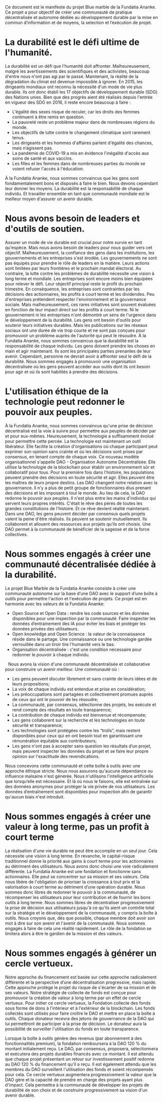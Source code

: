 Ce document est le manifeste du projet Blue marble de la Fundatia Ananke. Ce projet a pour objectif de créer une communauté de pratique décentralisée et autonome dédiée au développement durable par la mise en commun d’information et de moyens, la selection et l’exécution de projet.
# La durabilité est le défi ultime de l'humanité.
La durabilité est un défi que l'humanité doit affronter. Malheureusement, malgré les avertissements des scientifiques et des activistes, beaucoup d'entre nous n'ont pas agi par le passé. Maintenant, la réalité de la dégradation du climat est devenue impossible à ignorer. En 2015, les dirigeants mondiaux ont reconnu la nécessité d'un mode de vie plus durable. Ils ont donc établi les 17 objectifs de développement durable (SDG) des Nations unies. Bien que des progrès aient été réalisés depuis l'entrée en vigueur des SDG en 2016, il reste encore beaucoup à faire :
* L'égalité des sexes risque de reculer, car les droits des femmes continuent à être remis en question.
* La pauvreté reste un problème majeur dans de nombreuses régions du monde.
* Les objectifs de lutte contre le changement climatique sont rarement tenus.
* Les dirigeants et les hommes d'affaires parlent d'égalité des chances, mais n’agissent pas.
* La pandémie de COVID-19 a mis en évidence l'inégalité d'accès aux soins de santé et aux vaccins.
* Les filles et les femmes dans de nombreuses parties du monde se voient refuser l'accès à l'éducation.

À la Fundatia Ananke, nous sommes convaincus que les gens sont fondamentalement bons et disposés à faire le bien. Nous devons cependant leur donner les moyens. La durabilité est la responsabilité de chaque individu. Et travailler ensemble en tant que communauté mondiale est le meilleur moyen d'assurer un avenir durable.
# Nous avons besoin de leaders et d'outils de soutien.
Assurer un mode de vie durable est crucial pour notre survie en tant qu'espèce. Mais nous avons besoin de leaders pour nous guider vers cet objectif. Malheureusement, la confiance des gens dans les institutions, les gouvernements et les entreprises s'est érodée.
Les gouvernements ne sont pas équipés pour prendre le rôle de leaders en la matière. Leurs actions sont limitées par leurs frontières et le prochain mandat électoral. Au contraire, la lutte contre les problèmes de durabilité nécessite une vision à long terme et mondiale.
Les entreprises sont encore moins bien équipées pour relever le défi. Leur objectif principal reste le profit du prochain trimestre. En conséquence, les entreprises sont contraintes par les décisions des actionnaires, les profits à court terme et les dividendes. Peu d'entreprises prétendent respecter l'environnement et la gouvernance sociale. Mais malheureusement, ces rares initiatives sont souvent évaluées en fonction de leur impact direct sur les profits à court terme. 
Ni le gouvernement ni les entreprises n'ont démontré un sens de l'urgence dans le développement de la durabilité. 
Les gens ont besoin d'outils pour soutenir leurs initiatives durables. Mais les publications sur les réseaux sociaux ont une durée de vie trop courte et ne sont pas conçues pour promouvoir un problème auprès de l'autorité qui peut le résoudre.
À la Fundatia Ananke, nous sommes convaincus que la durabilité est la responsabilité de chaque individu. Les gens doivent prendre les choses en main et agir maintenant. Ils sont les principales parties prenantes de leur avenir. Cependant, personne ne devrait avoir à affronter seul le défi de la durabilité.
Nous sommes engagés à promouvoir une organisation décentralisée où les gens peuvent accéder aux outils dont ils ont besoin pour agir et où ils sont habilités à prendre des décisions.
# L'utilisation éthique de la technologie peut redonner le pouvoir aux peuples.
À la Fundatia Ananke, nous sommes convaincus qu'une prise de décision décentralisé est la voie à suivre pour permettre aux peuples de décider par et pour eux-mêmes. Heureusement, la technologie a suffisamment évolué pour permettre cette percée. La technologie est maintenant un outil libérateur. Elle facilite la création d'organisations où chaque participant peut exprimer son opinion sans crainte et où les décisions sont prises par consensus, en tenant compte de chaque voix.
Ce nouveau modèle organisationnel s'appelle DAO - Organisation Autonome Décentralisée. Elle utilise la technologie de la blockchain pour établir un environnement sûr et collaboratif pour tous. Pour la première fois dans l'histoire, les populations peuvent prendre des décisions en toute sécurité et agir. Elles peuvent être les maîtres de leurs propre destins.
Les DAO changent notre relation avec la gouvernance. Il n'y a plus de petit groupe de fonctionnaires élus prenant des décisions et les imposant à tout le monde. Au lieu de cela, la DAO redonne le pouvoir aux peuples. Il n'est plus entre les mains d'individus qui servent leurs propres intérêts. C'était le rêve des pères de toutes les grandes constitutions de l'histoire. Et ce rêve devient réalité maintenant. 
Dans une DAO, les gens peuvent décider par consensus quels projets valent la peine d'être réalisés. Ils peuvent se soutenir mutuellement. Ils collaborent et allouent des ressources aux projets qu’ils ont choisis. 
Une DAO permet à la communauté de bénéficier de la sagesse et de la force collectives.
# Nous sommes engagés à créer une communauté décentralisée dédiée à la durabilité.
Le projet Blue Marble de la Fundatia Ananke consiste à créer une communauté autonome sur la base d’une DAO avec le support d’une boîte à outils pour permettre l'action et l'exécution de projets. Ce projet est en harmonie avec les valeurs de la Fundatia Ananke:
* Open Source et Open Data : rendre les code sources et les données disponibles pour une inspection par la communauté. Faire inspecter les données d’entrainement des IA pour éviter les biais et protéger les données privées des utilisateurs.
* Open knowledge and Open Science : la valeur de la connaissance réside dans le partage. Une connaissance ou une technologie gardée verrouillée dans un tiroir tire l'humanité vers le bas.
* Organisation décentralisée : c'est une condition nécessaire pour redonner le pouvoir à chaque individu.

⠀Nous avons la vision d'une communauté décentralisée et collaborative pour construire un avenir meilleur. Une communauté où :
* Les gens peuvent discuter librement et sans crainte de leurs idées et de leurs propositions;
* La voix de chaque individu est entendue et prise en considération;
* Les préoccupations sont partagées et collectivement promues auprès de ceux qui ont le pouvoir de les résoudre;
* La communauté, par consensus, sélectionne des projets, les exécute et rend compte des résultats en toute transparence;
* La contribution de chaque individu est bienvenue et récompensée;
* Les gens collaborent sur la recherche et les technologies en toute sécurité et transparence;
* Les technologies sont protégées contre les “trolls”, mais restent disponibles pour ceux qui en ont besoin tout en garantissant une rémunération équitable aux contributeurs;
* Les gens n'ont pas à accepter sans question les résultats d’un projet, mais peuvent inspecter les données du projet et se faire leur propre opinion sur l'exactitude des revendications.

Nous concevons cette communauté et cette boîte à outils avec une approche éthique stricte. Nous nous assurons qu'aucune dépendance ou influence malsaine n'est générée. Nous n'utilisons l'intelligence artificielle que lorsqu’elle est nécessaire. Et là où nous le faisons, elle est entraînée sur des données anonymes pour protéger la vie privée de nos utilisateurs. Les données d’entraînement sont disponibles pour inspection afin de garantir qu'aucun biais n'est introduit.
# Nous sommes engagés à créer une valeur à long terme, pas un profit à court terme
La réalisation d'une vie durable ne peut être accomplie en un seul jour. Cela nécessite une vision à long terme. En revanche, le capital-risque traditionnel donne la priorité aux gains à court terme pour les actionnaires au détriment des utilisateurs.
Nous avons donc choisi une voie radicalement différente. 
La Fundatia Ananke est une fondation et fonctionne sans actionnaires. Elle peut se concentrer sur sa mission et ses valeurs. Cela nous libère de l'obligation de prioriser la croissance à tout prix et la valorisation à court terme au détriment d’une opération durable.
Nous sommes donc libres de redonner le pouvoir à la communauté, de récompenser les utilisateurs pour leur contribution et de fournir les bons outils à long terme. Nous sommes libres de décentraliser progressivement la prise de décision aux utilisateurs jusqu'à ce qu'ils aient un contrôle total sur la stratégie et le développement de la communauté, y compris la boîte à outils. 
Nous croyons que, dès que possible, chaque membre doit avoir son mot à dire sur son avenir et l'avenir de la communauté. Nous sommes engagés à faire de cela une réalité rapidement. Le rôle de la fondation se limitera alors à être le gardien de la mission et des valeurs.
# Nous sommes engagés à générer un cercle vertueux.
Notre approche du financement est basée sur cette approche radicalement différente et la perspective d’une décentralisation progressive, mais rapide. Cette approche protège le projet du risque de s'écarter de sa mission et de ses valeurs. 
Notre stratégie de collecte de fonds est conçue pour promouvoir la création de valeur à long terme par un effet de cercle vertueux.
Pour initier ce cercle vertueux, la Fondation collecte des fonds sous forme de dons à l'intérieur et à l'extérieur de la blockchain. Les fonds collectés sont utilisés pour faire croître le DAO et mettre en place la boîte à outils. Chaque donateur recevra des jetons de gouvernance de la DAO qui lui permettront de participer à la prise de décision. Le donateur aura la possibilité de surveiller l'utilisation du fonds en toute transparence.

Lorsque la boîte à outils génère des revenus (par abonnement à des fonctionnalités premium), la fondation remboursera à la DAO 120 % du montant initialement reçu.
Le DAO, par consensus, proposera, sélectionnera et exécutera des projets durables financés avec ce montant. 
Il est attendu que chaque projet présentant un retour sur investissement positif redonne au DAO 120 % du financement qu'il a reçu. Il est également attendu que les membres du DAO surveillent l'utilisation des fonds et soient récompensés pour cela.
Ce cercle vertueux augmentera progressivement la valeur que la DAO gère et la capacité de prendre en charge des projets ayant plus d'impact. Cela permettra à la communauté de développer les projets de durabilité de son choix et de construire progressivement sa vision d'un avenir durable.
